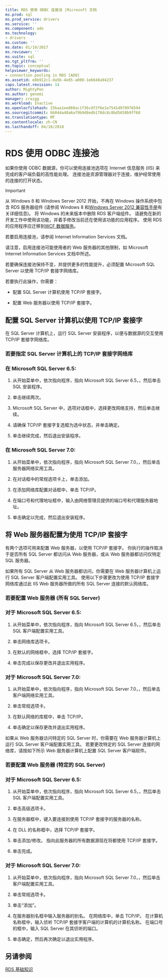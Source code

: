 ```yaml
---
title: RDS 使用 ODBC 连接池 |Microsoft 文档
ms.prod: sql
ms.prod_service: drivers
ms.service: ''
ms.component: ado
ms.technology:
- drivers
ms.custom: ''
ms.date: 01/19/2017
ms.reviewer: ''
ms.suite: sql
ms.tgt_pltfrm: ''
ms.topic: conceptual
helpviewer_keywords:
- connection pooling in RDS [ADO]
ms.assetid: e8b912c1-da5b-4e85-a000-1e6648a94237
caps.latest.revision: 14
author: MightyPen
ms.author: genemi
manager: craigg
ms.workload: Inactive
ms.openlocfilehash: 25baa1ee860ac1f36cdf2f6e1e7541d970976594
ms.sourcegitcommit: bb044a48a6af9b9d8edb178dc8c8bd5658b9ff68
ms.translationtype: MT
ms.contentlocale: zh-CN
ms.lasthandoff: 04/18/2018
---
```

# <a name="using-rds-with-odbc-connection-pooling"></a>RDS 使用 ODBC 连接池
如果你使用 ODBC 数据源，你可以使用连接池选项在 Internet 信息服务 (IIS) 来完成的客户端负载的高性能处理。 连接池是资源管理器对于连接，维护经常使用的连接的打开状态。  
  
> [!IMPORTANT]
>  从 Windows 8 和 Windows Server 2012 开始，不再在 Windows 操作系统中包含 RDS 服务器组件 (请参阅 Windows 8 和[Windows Server 2012 兼容性手册](https://www.microsoft.com/en-us/download/details.aspx?id=27416)有关详细信息)。 将 Windows 的未来版本中删除 RDS 客户端组件。 请避免在新的开发工作中使用该功能，并着手修改当前还在使用该功能的应用程序。 使用 RDS 的应用程序应迁移到[WCF 数据服务](http://go.microsoft.com/fwlink/?LinkId=199565)。  
  
 若要启用连接池，请参阅 Internet Information Services 文档。  
  
 请注意，启用连接池可能使用者的 Web 服务器的其他限制，如 Microsoft Internet Information Services 文档中所述。  
  
 若要确保连接池保持不变，并提供更多的性能提升，必须配置 Microsoft SQL Server 以使用 TCP/IP 套接字网络库。  
  
 若要执行此操作，你需要：  
  
-   配置 SQL Server 计算机使用 TCP/IP 套接字。  
  
-   配置 Web 服务器以使用 TCP/IP 套接字。  
  
## <a name="configuring-the-sql-server-computer-to-use-tcpip-sockets"></a>配置 SQL Server 计算机以使用 TCP/IP 套接字  
 在 SQL Server 计算机上，运行 SQL Server 安装程序，以便与数据源的交互使用 TCP/IP 套接字网络库。  
  
### <a name="to-specify-the-tcpip-socket-network-library-on-the-sql-server-computer"></a>若要指定 SQL Server 计算机上的 TCP/IP 套接字网络库  
  
### <a name="in-microsoft-sql-server-65"></a>在 Microsoft SQL Server 6.5:  
  
1.  从开始菜单中，依次指向程序，指向 Microsoft SQL Server 6.5，，然后单击 SQL 安装程序。  
  
2.  单击继续两次。  
  
3.  Microsoft SQL Server 中，选项对话框中，选择更改网络支持，然后单击继续。  
  
4.  请确保 TCP/IP 套接字复选框为选中状态，并单击确定。  
  
5.  单击继续完成，然后退出安装程序。  
  
### <a name="in-microsoft-sql-server-70"></a>在 Microsoft SQL Server 7.0:  
  
1.  从开始菜单中，依次指向程序，指向 Microsoft SQL Server 7.0，，然后单击服务器网络实用工具。  
  
2.  在对话框中的常规选项卡上，单击添加。  
  
3.  在添加网络库配置对话框中，单击 TCP/IP。  
  
4.  在端口号和代理地址框中，输入由网络管理员提供的端口号和代理服务器地址。  
  
5.  单击确定以完成，然后退出安装程序。  
  
## <a name="configuring-the-web-server-to-use-tcpip-sockets"></a>将 Web 服务器配置为使用 TCP/IP 套接字  
 有两个选项可用来配置 Web 服务器，以使用 TCP/IP 套接字。 你执行的操作取决于是否所有 SQL Server 都访问从 Web 服务器，或从 Web 服务器都访问仅特定 SQL 服务器。  
  
 如果所有 SQL Server 从 Web 服务器都访问，你需要在 Web 服务器计算机上运行 SQL Server 客户端配置实用工具。 使用以下步骤更改为使用 TCP/IP 套接字网络库通过此 IIS Web 服务器所做的所有 SQL Server 连接的默认网络库。  
  
### <a name="to-configure-the-web-server-all-sql-servers"></a>若要配置 Web 服务器 (所有 SQL Server)  
  
### <a name="for-microsoft-sql-server-65"></a>对于 Microsoft SQL Server 6.5:  
  
1.  从开始菜单中，依次指向程序，指向 Microsoft SQL Server 6.5，，然后单击 SQL 客户端配置实用工具。  
  
2.  单击网络库选项卡。  
  
3.  在默认的网络框中，选择 TCP/IP 套接字。  
  
4.  单击完成以保存更改并退出实用程序。  
  
### <a name="for-microsoft-sql-server-70"></a>对于 Microsoft SQL Server 7.0:  
  
1.  从开始菜单中，依次指向程序，指向 Microsoft SQL Server 7.0，，然后单击客户端网络实用工具。  
  
2.  单击常规选项卡。  
  
3.  在默认网络的库框中，单击 TCP/IP。  
  
4.  单击确定以保存更改并退出实用程序。  
  
 如果从 Web 服务器访问特定的 SQL Server 时，你需要在 Web 服务器计算机上运行 SQL Server 客户端配置实用工具。 若要更改特定的 SQL Server 连接的网络库，请按如下所示 Web 服务器计算机上配置 SQL Server 客户端软件。  
  
### <a name="to-configure-the-web-server-a-specific-sql-server"></a>若要配置 Web 服务器 (特定的 SQL Server)  
  
### <a name="for-microsoft-sql-server-65"></a>对于 Microsoft SQL Server 6.5:  
  
1.  从开始菜单中，依次指向程序，指向 Microsoft SQL Server 6.5，，然后单击 SQL 客户端配置实用工具。  
  
2.  单击高级选项卡。  
  
3.  在服务器框中，键入要连接到使用 TCP/IP 套接字的服务器的名称。  
  
4.  在 DLL 的名称框中，选择 TCP/IP 套接字。  
  
5.  单击添加/修改。 指向此服务器的所有数据源现在将都使用 TCP/IP 套接字。  
  
6.  单击完成。  
  
### <a name="for-microsoft-sql-server-70"></a>对于 Microsoft SQL Server 7.0:  
  
1.  从开始菜单中，依次指向程序，指向 Microsoft SQL Server 7.0，，然后单击客户端配置实用工具。  
  
2.  单击常规选项卡。  
  
3.  单击“添加”。  
  
4.  在服务器别名框中输入服务器的别名。 在网络库中，单击 TCP/IP。 在计算机名称框中，输入侦听 TCP/IP 套接字客户端的计算机的计算机名称。 在端口号的框中，输入 SQL Server 在其侦听的端口。  
  
5.  单击确定，然后再次确定以退出实用程序。  
  
## <a name="see-also"></a>另请参阅  
 [RDS 基础知识](../../../ado/guide/remote-data-service/rds-fundamentals.md)






















